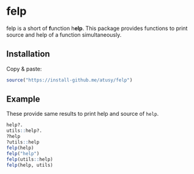 # felp

felp is a short of **f**unction h**elp**.
This package provides functions to print 
source and help of a function simultaneously.

## Installation

Copy & paste:

``` r
source("https://install-github.me/atusy/felp")
```

## Example

These provide same results to print help and source of `help`.

``` r
help?.
utils::help?.
?help
?utils::help
felp(help)
felp("help")
felp(utils::help)
felp(help, utils)
```
